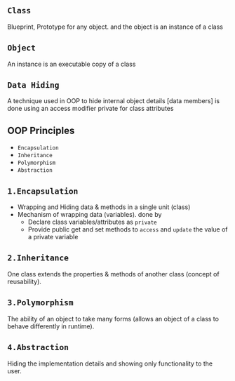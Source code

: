 
## `Class`
Blueprint, Prototype for any object. and the object is an instance of a class

## `Object`
An instance is an executable copy of a class

## `Data Hiding`
A technique used in OOP to hide internal object details [data members] is done using an access modifier private for class attributes 

## OOP Principles
- `Encapsulation`
- `Inheritance`
- `Polymorphism`
- `Abstraction`

## `1.Encapsulation`
- Wrapping and Hiding data & methods in a single unit (class)
- Mechanism of wrapping data (variables). done by
    - Declare class variables/attributes as `private`
    - Provide public get and set methods to `access` and `update` the value of a private variable

## `2.Inheritance`
One class extends the properties & methods of another class (concept of reusability).

## `3.Polymorphism`
The ability of an object to take many forms (allows an object of a class to behave differently in runtime).


## `4.Abstraction`
Hiding the implementation details and showing only functionality to the user.
